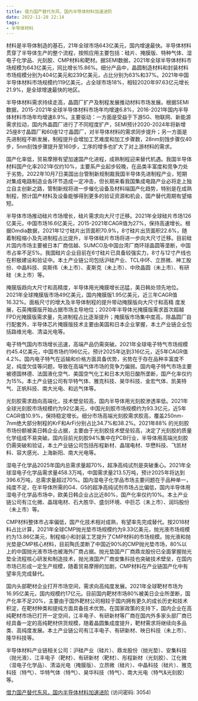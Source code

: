 ```yaml
---
title: 借力国产替代东风，国内半导体材料加速进阶
date: 2022-11-28 22:14
tags:
- 半导体材料
---
```

材料是半导体制造的基石，21年全球市场643亿美元，国内增速最快。半导体材料贯穿了半导体生产的整个流程，按照应用主要包括：硅片、掩膜版、特种气体、湿电子化学品、光刻胶、CMP材料和靶材。据SEMI数据，2021年全球半导体材料市场规模为643亿美元，同比增长15.86%。细分产品中，晶圆制造材料和封装材料市场规模分别为404亿美元和239亿美元，占比分别为63%和37%。2021年中国半导体材料市场规模约119亿美元，占全球市场18%，相较2020年97.63亿元增长21.9%，是全球增速最快的地区。

半导体材料需求持续走高，晶圆厂扩产及制程发展推动材料市场发展。根据SEMI数据，2015-2021年全球半导体材料市场年均增速6.8%，2016-2021年国内半导体材料市场年均增速8.9%。主要驱动：一方面是受益于下游5G、物联网、新能源需求拉动，国内外晶圆厂进行了不同程度扩产，SEMI预计2020-2024年将新增25座8寸晶圆厂和60座12寸晶圆厂，对半导体材料的需求同步提升；另一方面是先进制程不断发展，制程提升会增加工艺难度和加工步骤数，28nm刻蚀步骤仅40步，5nm刻蚀步骤提升至160步，工序的增多也扩大了对上游材料的需求。

国产化率低，贸易摩擦有望加速国产化进程，成熟制程迎来替代机遇。我国半导体材料国产化率2021年仅约10%，主要系产业起步较晚，在品类丰富度和竞争力处于劣势。2022年10月7日美国出台管制新规制裁我国半导体先进制程产业，短期对集成电路制造业各环节造成一定冲击，但长期来看我国集成电路产业必将走上独立自主创新之路，管制新规将进一步催化设备及材料端国产化趋势，特别是在成熟制程，预计国产材料及设备能够得到更多的验证资源和机会，国产替代周期有望缩短。
<!-- more -->
半导体市场推动硅片市场增长，硅片需求向大尺寸迁移。2021年全球硅片市场126亿美元，中国市场16.6亿美元，2015-2021年CAGR值为27%，保持高速增长。根据Omdia数据，2021年12寸硅片出货面积70.9%，8寸硅片出货面积22.6%，随着制程缩小及先进制程占比提升，半导体硅片市场将进一步向大尺寸迁移。目前硅片国内市场主要被日本厂商信越、SUMCO及中国台湾厂商环球晶圆等垄断，中国市占率不足5%。我国硅片企业目前在6寸硅片已具备较强实力，8寸与12寸产线也在积极建设和验证中。本土产业链公司包括沪硅产业、TCL中环、立昂微、神工股份、中晶科技、奕斯伟（未上市）、麦斯克（未上市）、中欣晶圆（未上市）、有研硅（未上市）等。

掩膜版趋向大尺寸和高精度，半导体用光掩膜增长迅猛，美日韩处领先地位。2021年全球掩膜版市场49亿美元，国内掩膜版1.95亿美元，近三年CAGR值16.32%。面板尺寸的增大及半导体制程的提升带动掩膜版向大尺寸和高精
度发展，石英掩膜版开始占据市场主导地位；2020年半导体光掩膜版需求首次超越FPD光掩膜版需求量，先进制程占比逐渐提升；掩膜版市场集中度高，除晶圆厂自行配套外，半导体芯片掩膜版技术主要由美国和日本企业掌握，本土产业链企业包括路维光电、清溢光电等。

电子特气国内市场增长迅速，高端产品仍需突破。2021年全球电子特气市场规模约45.4亿美元，中国市场约196亿元，预计2025年达到316亿元，近5年CAGR值4.2%。国内电子特气在运输和价格方面具备优势，劣势在于存在品种丰富度不足，纯度欠佳等问题，导致在高端气体市场的竞争力偏弱。国内电子特气市场主要被德国林德、法国液化空气、美国空气化工和日本大阳日酸所垄断，国产化率仅约为15%。本土产业链公司有华特气体、雅克科技、昊华科技、金宏气体、凯美特气、正帆科技、南大光电、和远气体等。

光刻胶需求趋向高端化，技术壁垒较高，国内半导体用光刻胶渗透率低。2021年全球光刻胶市场规模约为92亿美元，中国光刻胶市场规模约为93.3亿元，近5年CAGR值10.9%，保持稳定增长。细分市场高端光刻胶需求胶高，覆盖250nm-7nm绝大部分制程的KrF和ArFi分别占比34.7%和38.2%。2021年88%
的光刻胶市场份额被美日韩企业占据，主要由于光刻胶技术壁垒较高，决定了光刻胶的质量化学组成不易突破。国内目前光刻胶94%集中在PCB行业，半导体用高端光刻胶仍需突破和验证，本土产业链公司包括彤程新材、晶瑞电材、华懋科技、飞凯材料、容大感光、上海新阳、南大光电等。

湿电子化学品2025年国内总需求量超70%，超净高纯试剂是突破重心。2021年全球湿电子化学品需求量458.3万吨，中国需求量213.5万吨，预计2025年将达到396.6万吨，总需求量超过70%。国内湿电子化学品市场主要问题在于品种单一，纯度不足，在半导体所需的G4、G5的超净高纯试剂市场占比偏低，国内半导体用湿电子化学品市场中，欧美日韩企业占比近80%，国产化率仅约10%。本土产业链公司有江化微、晶瑞电材、石大胜华、盛剑环境、中巨芯（未上市）、润玛股份（未上市）等。

CMP材料整体市占率偏低，国产化技术相对成熟，有望率先完成替代。按2018材料占比计算，2021年全球CMP抛光垫市场规模约为9.33亿美元，抛光液市场规模约为13.86亿美元，制程缩小和封装工艺提升了CMP材料的市场规模。抛光液和抛光垫是CMP核心材料，目前陶氏垄断了中国近90%的CMP抛光垫市场，80%以上的中国抛光液市场也被海外厂商占据。抛光垫国产厂商鼎龙股份已全面掌握抛光垫全流程核心研发和制造技术，抛光液国产厂商安集科技也突破技术壁垒，在国内市场已形成一定生产规模，随着贸易摩擦的加剧，CMP材料在产业链国产化中有望率先完成替代。

国内头部靶材企业打开市场空间，需求向高纯度发展。2021年全球靶材市场为16.95亿美元，国内规模约17亿元。目前国内靶材市场80%被美日企业所垄断，国产化率不足20%，主要由于国外靶材公司相较于国内拥有更久的成长历史和技术积淀，在靶材种类和提纯方面具备技术优势。在国家政策的支持下，国内企业在高纯靶材市场已打开一定空间，江丰电子、有研新材等厂商在国内外多家头部厂商已经具备一定的高纯靶材供货规模，随着晶圆集成度提升，靶材需求将继续向多品类、高纯度发展。本土产业链公司有江丰电子、有研新材、映日科技（未上市）、隆华科技等。

半导体材料产业链相关公司：沪硅产业（硅片）、鼎龙股份（抛光垫）、安集科技（抛光液）、江丰电子（靶材）、有研新材（靶材）、彤程新材（光刻胶）、江化微（湿电子化学品）、清溢光电（掩膜版）、立昂微（硅片）、中晶科技（硅片）、雅克科技（特气）、华特气体（特气）、昊华科技（特气）、南大光电（特气&光刻胶）等。

[借力国产替代东风，国内半导体材料加速进阶](https://url12.ctfile.com/f/3948612-735504060-697476?p=3054)
(访问密码: 3054)


